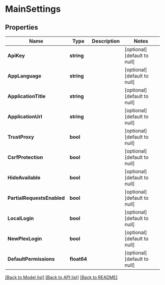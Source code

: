 # MainSettings

## Properties
Name | Type | Description | Notes
------------ | ------------- | ------------- | -------------
**ApiKey** | **string** |  | [optional] [default to null]
**AppLanguage** | **string** |  | [optional] [default to null]
**ApplicationTitle** | **string** |  | [optional] [default to null]
**ApplicationUrl** | **string** |  | [optional] [default to null]
**TrustProxy** | **bool** |  | [optional] [default to null]
**CsrfProtection** | **bool** |  | [optional] [default to null]
**HideAvailable** | **bool** |  | [optional] [default to null]
**PartialRequestsEnabled** | **bool** |  | [optional] [default to null]
**LocalLogin** | **bool** |  | [optional] [default to null]
**NewPlexLogin** | **bool** |  | [optional] [default to null]
**DefaultPermissions** | **float64** |  | [optional] [default to null]

[[Back to Model list]](../README.md#documentation-for-models) [[Back to API list]](../README.md#documentation-for-api-endpoints) [[Back to README]](../README.md)

